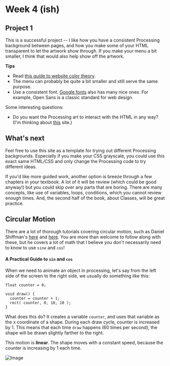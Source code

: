 # Week 4 (ish)

## Project 1

This is a successful project -- I like how you have a consistent Processing background between pages, and how you make some of your HTML transparent to let the artwork show through. If you make your menu a bit smaller, I think that would also help show off the artwork.

**Tips**

- Read [this guide to website color theory](http://webdesign.tutsplus.com/tutorials/6-beginner-safety-first-color-guidelines-for-the-web--cms-21462).
- The menu can probably be quite a bit smaller and still serve the same purpose.
- Use a consistent font. [Google fonts](https://www.google.com/fonts) also has many nice ones. For example, Open Sans is a classic standard for web design.

Some interesting questions:

- Do you want the Processing art to interact with the HTML in any way? (I'm thinking about [this](http://funktion.fm/#contact) site.)

## What's next

Feel free to use this site as a template for trying out different Processing backgrounds. Especially if you make your CSS grayscale, you could use this exact same HTML/CSS and only change the Processing code to try different ideas.

If you'd like more guided work, another option is breeze through a few chapters in your textbook. A lot of it will be review (which could be good anyway!) but you could skip over any parts that are boring. There are many concepts, like use of variables, loops, conditions, which you cannot review enough times. And, the second half of the book, about Classes, will be great practice.

## Circular Motion

There are a lot of thorough tutorials covering circular motion, such as Daniel Shiffman's [here](https://www.youtube.com/watch?v=qMq-zd6hguc&list=PLRqwX-V7Uu6bR4BcLjHHTopXItSjRA7yG&index=1) and [here](https://www.youtube.com/watch?v=znOBmOrtz_M&list=PLRqwX-V7Uu6bR4BcLjHHTopXItSjRA7yG&index=2). You are more than welcome to follow along with these, but he covers a lot of math that I believe you don't necessarily need to know to use `sine` and `cos`!

#### A Practical Guide to `sin` and `cos`

When we need to animate an object in processing, let's say from the left side of the screen to the right side, we usually do something like this:

```
float counter = 0;

void draw() {
  counter = counter + 1;
  rect( counter, 0, 10, 10 );
}
```

What does this do? It creates a variable `counter`, and uses that variable as the x coordinate of a shape. During each draw cycle, counter is increased by 1. This means that each time `draw` happens (60 times per second), the shape will be drawn slightly farther to the right. 

This motion is **linear**. The shape moves with a constant speed, because the counter is increasing by 1 each time.




![Image](sinecosine.png)
